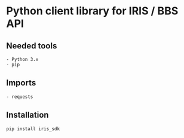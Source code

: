 # Python client library for IRIS / BBS API

## Needed tools

    - Python 3.x
    - pip

## Imports

    - requests

## Installation
```console
pip install iris_sdk
```


